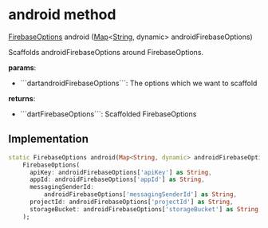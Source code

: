 


# android method








[FirebaseOptions](https://pub.dev/documentation/firebase_core_platform_interface/4.8.0/firebase_core_platform_interface/FirebaseOptions-class.html) android
([Map](https://api.flutter.dev/flutter/dart-core/Map-class.html)&lt;[String](https://api.flutter.dev/flutter/dart-core/String-class.html), dynamic> androidFirebaseOptions)





<p>Scaffolds androidFirebaseOptions around FirebaseOptions.</p>
<p><strong>params</strong>:</p>
<ul>
<li>```dartandroidFirebaseOptions```: The options which we want to scaffold</li>
</ul>
<p><strong>returns</strong>:</p>
<ul>
<li>```dartFirebaseOptions```: Scaffolded FirebaseOptions</li>
</ul>



## Implementation

```dart
static FirebaseOptions android(Map<String, dynamic> androidFirebaseOptions) =>
    FirebaseOptions(
      apiKey: androidFirebaseOptions['apiKey'] as String,
      appId: androidFirebaseOptions['appId'] as String,
      messagingSenderId:
          androidFirebaseOptions['messagingSenderId'] as String,
      projectId: androidFirebaseOptions['projectId'] as String,
      storageBucket: androidFirebaseOptions['storageBucket'] as String,
    );
```







